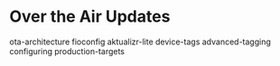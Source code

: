 # Over the Air Updates

ota-architecture fioconfig aktualizr-lite device-tags advanced-tagging
configuring production-targets
